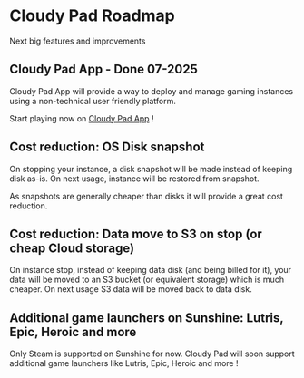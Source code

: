 # Cloudy Pad Roadmap

Next big features and improvements

## Cloudy Pad App - Done 07-2025

Cloudy Pad App will provide a way to deploy and manage gaming instances using a non-technical user friendly platform. 

Start playing now on [Cloudy Pad App](https://app.cloudypad.gg) !

## Cost reduction: OS Disk snapshot

On stopping your instance, a disk snapshot will be made instead of keeping disk as-is. On next usage, instance will be restored from snapshot.

As snapshots are generally cheaper than disks it will provide a great cost reduction.

## Cost reduction: Data move to S3 on stop (or cheap Cloud storage)

On instance stop, instead of keeping data disk (and being billed for it), your data will be moved to an S3 bucket (or equivalent storage) which is much cheaper. On next usage S3 data will be moved back to data disk.

## Additional game launchers on Sunshine: Lutris, Epic, Heroic and more

Only Steam is supported on Sunshine for now. Cloudy Pad will soon support additional game launchers like Lutris, Epic, Heroic and more !